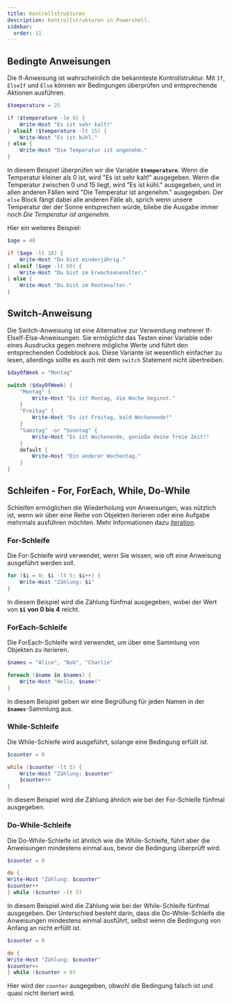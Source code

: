 ```yaml
---
title: Kontrollstrukturen
description: Kontrollstrukturen in Powershell.
sidebar:
  order: 11
---
```


## Bedingte Anweisungen

Die If-Anweisung ist wahrscheinlich die bekannteste Kontrollstruktur. Mit `If`, `ElseIf` und `Else` können wir Bedingungen überprüfen und entsprechende Aktionen ausführen.

```powershell
$temperature = 25

if ($temperature -le 0) {
    Write-Host "Es ist sehr kalt!"
} elseif ($temperature -lt 15) {
    Write-Host "Es ist kühl."
} else {
    Write-Host "Die Temperatur ist angenehm."
}
```

In diesem Beispiel überprüfen wir die Variable **`$temperature`**. Wenn die Temperatur kleiner als 0 ist, wird "Es ist sehr kalt!" ausgegeben. Wenn die Temperatur zwischen 0 und 15 liegt, wird "Es ist kühl." ausgegeben, und in allen anderen Fällen wird "Die Temperatur ist angenehm." ausgegeben. Der `else` Block fängt dabei alle anderen Fälle ab, sprich wenn unsere Temperatur der der Sonne entsprechen würde, bliebe die Ausgabe immer noch *Die Temperatur ist angenehm.*

Hier ein weiteres Beispiel:

```powershell
$age = 40

if ($age -lt 18) {
    Write-Host "Du bist minderjährig."
} elseif ($age -lt 60) {
    Write-Host "Du bist im Erwachsenenalter."
} else {
    Write-Host "Du bist im Rentenalter."
}
```

## Switch-Anweisung

Die Switch-Anweisung ist eine Alternative zur Verwendung mehrerer If-ElseIf-Else-Anweisungen. Sie ermöglicht das Testen einer Variable oder eines Ausdrucks gegen mehrere mögliche Werte und führt den entsprechenden Codeblock aus. Diese Variante ist wesentlich einfacher zu lesen, allerdings sollte es auch mit dem `switch` Statement nicht übertreiben.

```powershell
$dayOfWeek = "Montag"

switch ($dayOfWeek) {
    "Montag" {
        Write-Host "Es ist Montag, die Woche beginnt."
    }
    "Freitag" {
        Write-Host "Es ist Freitag, bald Wochenende!"
    }
    "Samstag" -or "Sonntag" {
        Write-Host "Es ist Wochenende, genieße deine freie Zeit!"
    }
    default {
        Write-Host "Ein anderer Wochentag."
    }
}
```

## Schleifen - For, ForEach, While, Do-While

Schleifen ermöglichen die Wiederholung von Anweisungen, was nützlich ist, wenn wir über eine Reihe von Objekten iterieren oder eine Aufgabe mehrmals ausführen möchten. Mehr Informationen dazu [iteration](/powershell/iteration.md).

### For-Schleife

Die For-Schleife wird verwendet, wenn Sie wissen, wie oft eine Anweisung ausgeführt werden soll.

```powershell
for ($i = 0; $i -lt 5; $i++) {
    Write-Host "Zählung: $i"
}
```

In diesem Beispiel wird die Zählung fünfmal ausgegeben, wobei der Wert von **`$i`** **von 0 bis 4** reicht.

### ForEach-Schleife

Die ForEach-Schleife wird verwendet, um über eine Sammlung von Objekten zu iterieren.

```powershell
$names = "Alice", "Bob", "Charlie"

foreach ($name in $names) {
    Write-Host "Hello, $name!"
}
```

In diesem Beispiel geben wir eine Begrüßung für jeden Namen in der **`$names`**-Sammlung aus.

### While-Schleife

Die While-Schleife wird ausgeführt, solange eine Bedingung erfüllt ist.

```powershell
$counter = 0

while ($counter -lt 5) {
    Write-Host "Zählung: $counter"
    $counter++
}
```

In diesem Beispiel wird die Zählung ähnlich wie bei der For-Schleife fünfmal ausgegeben.

### Do-While-Schleife

Die Do-While-Schleife ist ähnlich wie die While-Schleife, führt aber die Anweisungen mindestens einmal aus, bevor die Bedingung überprüft wird.

```powershell
$counter = 0

do {
Write-Host "Zählung: $counter"
$counter++
} while ($counter -lt 5)
```

In diesem Beispiel wird die Zählung wie bei der While-Schleife fünfmal ausgegeben. Der Unterschied besteht darin, dass die Do-While-Schleife die Anweisungen mindestens einmal ausführt, selbst wenn die Bedingung von Anfang an nicht erfüllt ist.

```powershell
$counter = 0

do {
Write-Host "Zählung: $counter"
$counter++
} while ($counter < 0)
```

Hier wird der `counter` ausgegeben, obwohl die Bedingung falsch ist und quasi nicht iteriert wird.
